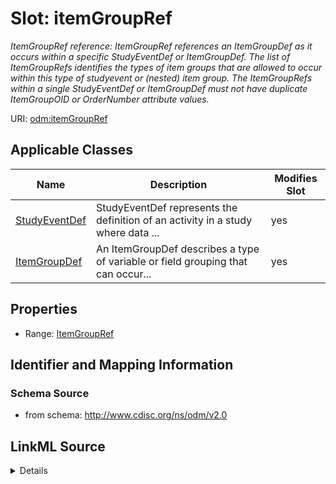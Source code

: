 # Slot: itemGroupRef


_ItemGroupRef reference: ItemGroupRef references an ItemGroupDef as it occurs within a specific StudyEventDef or ItemGroupDef. The list of ItemGroupRefs identifies the types of item groups that are allowed to occur within this type of studyevent or (nested) item group. The ItemGroupRefs within a single StudyEventDef or ItemGroupDef must not have duplicate ItemGroupOID or OrderNumber attribute values._



URI: [odm:itemGroupRef](http://www.cdisc.org/ns/odm/v2.0/itemGroupRef)



<!-- no inheritance hierarchy -->




## Applicable Classes

| Name | Description | Modifies Slot |
| --- | --- | --- |
[StudyEventDef](StudyEventDef.md) | StudyEventDef represents the definition of an activity in a study where data ... |  yes  |
[ItemGroupDef](ItemGroupDef.md) | An ItemGroupDef describes a type of variable or field grouping that can occur... |  yes  |







## Properties

* Range: [ItemGroupRef](ItemGroupRef.md)





## Identifier and Mapping Information







### Schema Source


* from schema: http://www.cdisc.org/ns/odm/v2.0




## LinkML Source

<details>
```yaml
name: itemGroupRef
description: 'ItemGroupRef reference: ItemGroupRef references an ItemGroupDef as it
  occurs within a specific StudyEventDef or ItemGroupDef. The list of ItemGroupRefs
  identifies the types of item groups that are allowed to occur within this type of
  studyevent or (nested) item group. The ItemGroupRefs within a single StudyEventDef
  or ItemGroupDef must not have duplicate ItemGroupOID or OrderNumber attribute values.'
from_schema: http://www.cdisc.org/ns/odm/v2.0
rank: 1000
identifier: false
alias: itemGroupRef
domain_of:
- StudyEventDef
- ItemGroupDef
range: ItemGroupRef

```
</details>